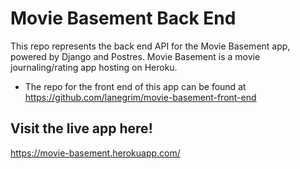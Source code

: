 # Movie Basement Back End
This repo represents the back end API for the Movie Basement app, powered by Django and Postres.
Movie Basement is a movie journaling/rating app hosting on Heroku.
- The repo for the front end of this app can be found at https://github.com/lanegrim/movie-basement-front-end

## Visit the live app here!
https://movie-basement.herokuapp.com/
